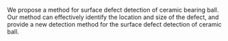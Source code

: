 We propose a method for surface defect detection of ceramic bearing ball. Our method can effectively identify the location and size of the defect, and provide a new detection method for the surface defect detection of ceramic ball.
